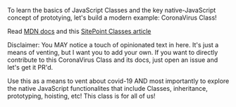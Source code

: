 To learn the basics of JavaScript Classes and the key native-JavaScript concept of prototying, let's build a modern example: CoronaVirus Class!

Read [MDN docs](https://developer.mozilla.org/en-US/docs/Web/JavaScript/Reference/Classes) and this [SitePoint Classes article](https://www.sitepoint.com/javascript-private-class-fields/)

Disclaimer: You MAY notice a touch of opinionated text in here. It's just a means of venting, but I want you to add your own. If you want to directly contribute to this CoronaVirus Class and its docs, just open an issue and let's get it PR'd.

Use this as a means to vent about covid-19 AND most importantly to explore the native JavaScript functionalites that include Classes, inheritance, prototyping, hoisting, etc! This class is for all of us!
